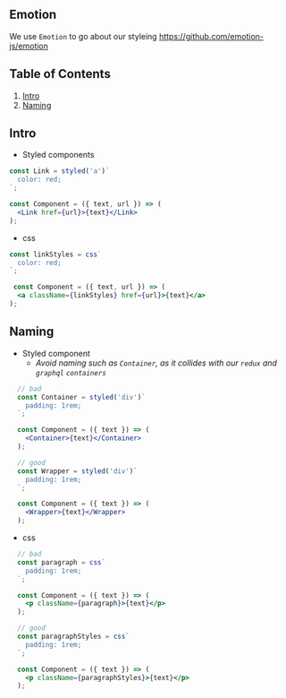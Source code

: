 ## Emotion

We use `Emotion` to go about our styleing 
https://github.com/emotion-js/emotion

## Table of Contents

1. [Intro](#intro)
1. [Naming](#naming)

## Intro

  - Styled components

  ```jsx
  const Link = styled('a')`
    color: red;
  `;

  const Component = ({ text, url }) => (
    <Link href={url}>{text}</Link>
  );
  ```
  - css

  ```jsx
  const linkStyles = css`
    color: red;
  `;

   const Component = ({ text, url }) => (
    <a className={linkStyles} href={url}>{text}</a>
  );
  ```

## Naming
  - Styled component
    * _Avoid naming such as `Container`, as it collides with our `redux` and `graphql` `containers`_
  ```jsx
    // bad
    const Container = styled('div')`
      padding: 1rem;
    `;

    const Component = ({ text }) => (
      <Container>{text}</Container>
    );

    // good
    const Wrapper = styled('div')`
      padding: 1rem;
    `;

    const Component = ({ text }) => (
      <Wrapper>{text}</Wrapper>
    );

  ```
  - css
  ```jsx
    // bad
    const paragraph = css`
      padding: 1rem;
    `;

    const Component = ({ text }) => (
      <p className={paragraph}>{text}</p>
    );

    // good
    const paragraphStyles = css`
      padding: 1rem;
    `;

    const Component = ({ text }) => (
      <p className={paragraphStyles}>{text}</p>
    );

  ```